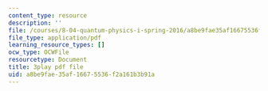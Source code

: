 ```yaml
---
content_type: resource
description: ''
file: /courses/8-04-quantum-physics-i-spring-2016/a8be9fae35af16675536f2a161b3b91a_7euh_iwzSGo.pdf
file_type: application/pdf
learning_resource_types: []
ocw_type: OCWFile
resourcetype: Document
title: 3play pdf file
uid: a8be9fae-35af-1667-5536-f2a161b3b91a
---
```

